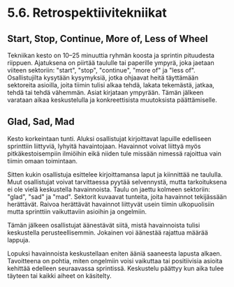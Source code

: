 # 5.6. Retrospektiivitekniikat

## Start, Stop, Continue, More of, Less of Wheel

Tekniikan kesto on 10–25 minuuttia ryhmän koosta ja sprintin pituudesta riippuen. Ajatuksena on piirtää taululle tai paperille ympyrä, joka jaetaan viiteen sektoriin: "start", "stop", "continue", "more of" ja "less of". Osallistujilta kysytään kysymyksiä, jotka ohjaavat heitä täyttämään sektoreita asioilla, joita tiimin tulisi alkaa tehdä, lakata tekemästä, jatkaa, tehdä tai tehdä vähemmän. Asiat kirjataan ympyrään. Tämän jälkeen varataan aikaa keskustelulla ja konkreettisista muutoksista päättämiselle.

## Glad, Sad, Mad

Kesto korkeintaan tunti. Aluksi osallistujat kirjoittavat lapuille edelliseen sprinttiin liittyviä, lyhyitä havaintojaan. Havainnot voivat liittyä myös pitkäkestoisempiin ilmiöihin eikä niiden tule missään nimessä rajoittua vain tiimin omaan toimintaan.

Sitten kukin osallistuja esittelee kirjoittamansa laput ja kiinnittää ne taululla. Muut osallistujat voivat tarvittaessa pyytää selvennystä, mutta tarkoituksena ei ole vielä keskustella havainnoista. Taulu on jaettu kolmeen sektoriin: "glad", "sad" ja "mad". Sektorit kuvaavat tunteita, joita havainnot tekijässään herättävät. Raivoa herättävät havainnot liittyvät usein tiimin ulkopuolisiin mutta sprinttiin vaikuttaviin asioihin ja ongelmiin.

Tämän jälkeen osallistujat äänestävät siitä, mistä havainnoista tulisi keskustella perusteellisemmin. Jokainen voi äänestää rajattua määrää lappuja.

Lopuksi havainnoista keskustellaan eniten ääniä saaneesta lapusta alkaen. Tavoitteena on pohtia, miten ongelmiin voisi vaikuttaa tai positiivisia asioita kehittää edelleen seuraavassa sprintissä. Keskustelu päättyy kun aika tulee täyteen tai kaikki aiheet on käsitelty.
